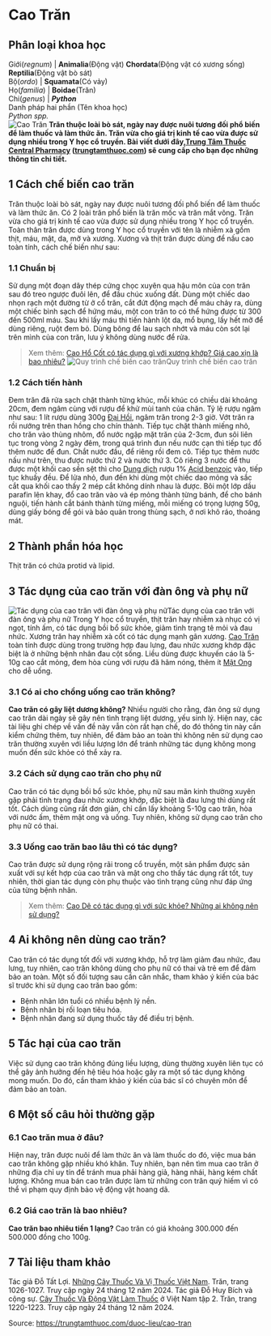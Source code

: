 # Cao Trăn

Phân loại khoa học  
---  
Giới(_regnum_) |  **Animalia**(Động vật) **Chordata**(Động vật có xương sống) **Reptilia**(Động vật bò sát)  
Bộ(_ordo_) | **Squamata**(Có vảy)  
Họ(_familia_) | **Boidae**(Trăn)  
Chi(_genus_) | **_Python_**  
Danh pháp hai phần (Tên khoa học)  
_Python spp._  
![Cao Trăn](https://trungtamthuoc.com/images/others/cao-tran-4665.jpg)
**Trăn thuộc loài bò sát, ngày nay được nuôi tương đối phổ biến để làm thuốc và làm thức ăn. Trăn vừa cho giá trị kinh tế cao vừa được sử dụng nhiều trong Y học cổ truyền. Bài viết dưới đây,[Trung Tâm Thuốc Central Pharmacy](https://trungtamthuoc.com/ "Trung Tâm Thuốc Central Pharmacy") ([trungtamthuoc.com](https://trungtamthuoc.com/ "trungtamthuoc.com")) sẽ cung cấp cho bạn đọc những thông tin chi tiết.**
##  1 Cách chế biến cao trăn
Trăn thuộc loài bò sát, ngày nay được nuôi tương đối phổ biến để làm thuốc và làm thức ăn. Có 2 loài trăn phổ biến là trăn mốc và trăn mắt võng.
Trăn vừa cho giá trị kinh tế cao vừa được sử dụng nhiều trong Y học cổ truyền. Toàn thân trăn được dùng trong Y học cổ truyền với tên là nhiễm xà gồm thịt, máu, mật, da, mỡ và xương.
Xương và thịt trăn được dùng để nấu cao toàn tính, cách chế biến như sau:
### 1.1 Chuẩn bị
Sử dụng một đoạn dây thép cứng chọc xuyên qua hậu môn của con trăn sau đó treo ngược đuôi lên, để đầu chúc xuống đất.
Dùng một chiếc dao nhọn rạch một đường từ ở cổ trăn, cắt đứt động mạch để máu chảy ra, dùng một chiếc bình sạch để hứng máu, một con trăn to có thể hứng được từ 300 đến 500ml máu.
Sau khi lấy máu thì tiến hành lột da, mổ bụng, lấy hết mỡ để dùng riêng, ruột đem bỏ.
Dùng bông để lau sạch nhớt và máu còn sót lại trên mình của con trăn, lưu ý không dùng nước để rửa.
> Xem thêm: [Cao Hổ Cốt có tác dụng gì với xương khớp? Giá cao xịn là bao nhiêu?](https://trungtamthuoc.com/duoc-lieu/cao-ho-cot)
![Quy trình chế biến cao trăn](https://trungtamthuoc.com/images/item/cao-tran-0.jpg)Quy trình chế biến cao trăn
### 1.2 Cách tiến hành
Đem trăn đã rửa sạch chặt thành từng khúc, mỗi khúc có chiều dài khoảng 20cm, đem ngâm cùng với rượu để khử mùi tanh của chăn. Tỷ lệ rượu ngâm như sau: 1 lít rượu dùng 300g [Đại Hồi](https://trungtamthuoc.com/hoat-chat/dai-hoi "Đại Hồi"), ngâm trăn trong 2-3 giờ.
Vớt trăn ra rồi nướng trên than hồng cho chín thành.
Tiếp tục chặt thành miếng nhỏ, cho trăn vào thùng nhôm, đổ nước ngập mặt trăn của 2-3cm, đun sôi liên tục trong vòng 2 ngày đêm, trong quá trình đun nếu nước cạn thì tiếp tục đổ thêm nước để đun.
Chắt nước đầu, để riêng rồi đem cô.
Tiếp tục thêm nước nấu như trên, thu được nước thứ 2 và nước thứ 3. Cô riêng 3 nước để thu được một khối cao sền sệt thì cho [Dung dịch](https://trungtamthuoc.com/bai-viet/dung-dich-thuoc-la-gi-cong-thuc-va-ky-thuat-bao-che-dung-dich-thuoc "Dung dịch") rượu 1% [Acid benzoic](https://trungtamthuoc.com/hoat-chat/acid-benzoic "Acid benzoic") vào, tiếp tục khuấy đều. Để lửa nhỏ, đun đến khi dùng một chiếc dao mỏng và sắc cắt qua khối cao thấy 2 mép cắt không dính nhau là được.
Bôi một lớp dầu parafin lên khay, đổ cao trăn vào và ép mỏng thành từng bánh, để cho bánh nguội, tiến hành cắt bánh thành từng miếng, mỗi miếng có trọng lượng 50g, dùng giấy bóng để gói và bảo quản trong thùng sạch, ở nơi khô ráo, thoáng mát.
##  2 Thành phần hóa học
Thịt trăn có chứa protid và lipid.
##  3 Tác dụng của cao trăn với đàn ông và phụ nữ
![Tác dụng của cao trăn với đàn ông và phụ nữ](https://trungtamthuoc.com/images/item/cao-tran-1.jpg)Tác dụng của cao trăn với đàn ông và phụ nữ
Trong Y học cổ truyền, thịt trăn hay nhiễm xà nhục có vị ngọt, tính ấm, có tác dụng bồi bổ sức khỏe, giảm tình trạng tê mỏi và đau nhức. Xương trăn hay nhiễm xà cốt có tác dụng mạnh gân xương.
[Cao Trăn](https://trungtamthuoc.com/duoc-lieu/cao-tran "Cao Trăn") toàn tính được dùng trong trường hợp đau lưng, đau nhức xương khớp đặc biệt là ở những bệnh nhân đau cột sống.
Liều dùng được khuyến cáo là 5-10g cao cắt mỏng, đem hòa cùng với rượu đã hâm nóng, thêm ít [Mật Ong](https://trungtamthuoc.com/hoat-chat/mat-ong "Mật Ong") cho dễ uống.
### 3.1 Có ai cho chồng uống cao trăn không?
**Cao trăn có gây liệt dương không?** Nhiều người cho rằng, đàn ông sử dụng cao trăn dài ngày sẽ gây nên tình trạng liệt dương, yếu sinh lý. Hiện nay, các tài liệu ghi chép về vấn đề này vẫn còn rất hạn chế, do đó thông tin này cần kiểm chứng thêm, tuy nhiên, để đảm bảo an toàn thì không nên sử dụng cao trăn thường xuyên với liều lượng lớn để tránh những tác dụng không mong muốn đến sức khỏe có thể xảy ra.
### 3.2 Cách sử dụng cao trăn cho phụ nữ
Cao trăn có tác dụng bồi bổ sức khỏe, phụ nữ sau mãn kinh thường xuyên gặp phải tình trạng đau nhức xương khớp, đặc biệt là đau lưng thì dùng rất tốt. Cách dùng cũng rất đơn giản, chỉ cần lấy khoảng 5-10g cao trăn, hòa với nước ấm, thêm mật ong và uống.
Tuy nhiên, không sử dụng cao trăn cho phụ nữ có thai.
### 3.3 Uống cao trăn bao lâu thì có tác dụng?
Cao trăn được sử dụng rộng rãi trong cổ truyền, một sản phẩm được sản xuất với sự kết hợp của cao trăn và mật ong cho thấy tác dụng rất tốt, tuy nhiên, thời gian tác dụng còn phụ thuộc vào tình trạng cũng như đáp ứng của từng bệnh nhân.
> Xem thêm: [Cao Dê có tác dụng gì với sức khỏe? Những ai không nên sử dụng?](https://trungtamthuoc.com/duoc-lieu/cao-de)
##  4 Ai không nên dùng cao trăn?
Cao trăn có tác dụng tốt đối với xương khớp, hỗ trợ làm giảm đau nhức, đau lưng, tuy nhiên, cao trăn không dùng cho phụ nữ có thai và trẻ em để đảm bảo an toàn. Một số đối tượng sau cần cân nhắc, tham khảo ý kiến của bác sĩ trước khi sử dụng cao trăn bao gồm:
  * Bệnh nhân lớn tuổi có nhiều bệnh lý nền.
  * Bệnh nhân bị rối loạn tiêu hóa.
  * Bệnh nhân đang sử dụng thuốc tây để điều trị bệnh.


##  5 Tác hại của cao trăn
Việc sử dụng cao trăn không đúng liều lượng, dùng thường xuyên liên tục có thể gây ảnh hưởng đến hệ tiêu hóa hoặc gây ra một số tác dụng không mong muốn. Do đó, cần tham khảo ý kiến của bác sĩ có chuyên môn để đảm bảo an toàn.
##  6 Một số câu hỏi thường gặp
### 6.1 Cao trăn mua ở đâu?
Hiện nay, trăn được nuôi để làm thức ăn và làm thuốc do đó, việc mua bán cao trăn không gặp nhiều khó khăn. Tuy nhiên, bạn nên tìm mua cao trăn ở những địa chỉ uy tín để tránh mua phải hàng giả, hàng nhái, hàng kém chất lượng. Không mua bán cao trăn được làm từ những con trăn quý hiếm vì có thể vi phạm quy định bảo vệ động vật hoang dã.
### 6.2 Giá cao trăn là bao nhiêu?
**Cao trăn bao nhiêu tiền 1 lạng?** Cao trăn có giá khoảng 300.000 đến 500.000 đồng cho 100g.
##  7 Tài liệu tham khảo
Tác giả Đỗ Tất Lợi. [Những Cây Thuốc Và Vị Thuốc Việt Nam](https://trungtamthuoc.com/duoc-lieu "Những Cây Thuốc Và Vị Thuốc Việt Nam"). Trăn, trang 1026-1027. Truy cập ngày 24 tháng 12 năm 2024.
Tác giả Đỗ Huy Bích và cộng sự. [Cây Thuốc Và Động Vật Làm Thuốc](https://trungtamthuoc.com/bai-viet/doc-online-va-tai-mien-phi-pdf-sach-cay-thuoc-va-dong-vat-lam-thuoc-o-viet-nam "Cây Thuốc Và Động Vật Làm Thuốc") ở Việt Nam tập 2. Trăn, trang 1220-1223. Truy cập ngày 24 tháng 12 năm 2024.


Source: https://trungtamthuoc.com/duoc-lieu/cao-tran